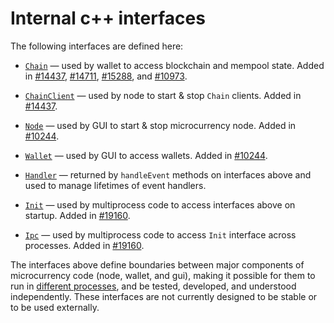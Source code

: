 # Internal c++ interfaces

The following interfaces are defined here:

* [`Chain`](chain.h) — used by wallet to access blockchain and mempool state. Added in [#14437](https://github.com/satoshiware/microcurrency/pull/14437), [#14711](https://github.com/satoshiware/microcurrency/pull/14711), [#15288](https://github.com/satoshiware/microcurrency/pull/15288), and [#10973](https://github.com/satoshiware/microcurrency/pull/10973).

* [`ChainClient`](chain.h) — used by node to start & stop `Chain` clients. Added in [#14437](https://github.com/satoshiware/microcurrency/pull/14437).

* [`Node`](node.h) — used by GUI to start & stop microcurrency node. Added in [#10244](https://github.com/satoshiware/microcurrency/pull/10244).

* [`Wallet`](wallet.h) — used by GUI to access wallets. Added in [#10244](https://github.com/satoshiware/microcurrency/pull/10244).

* [`Handler`](handler.h) — returned by `handleEvent` methods on interfaces above and used to manage lifetimes of event handlers.

* [`Init`](init.h) — used by multiprocess code to access interfaces above on startup. Added in [#19160](https://github.com/satoshiware/microcurrency/pull/19160).

* [`Ipc`](ipc.h) — used by multiprocess code to access `Init` interface across processes. Added in [#19160](https://github.com/satoshiware/microcurrency/pull/19160).

The interfaces above define boundaries between major components of microcurrency code (node, wallet, and gui), making it possible for them to run in [different processes](../../doc/multiprocess.md), and be tested, developed, and understood independently. These interfaces are not currently designed to be stable or to be used externally.
